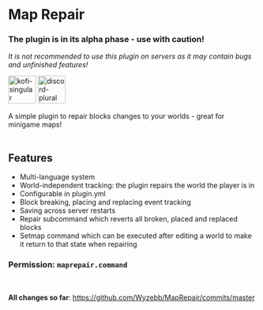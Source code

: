 # **Map Repair**
### **The plugin is in its alpha phase - use with caution!**
_It is not recommended to use this plugin on servers as it may contain bugs and unfinished features!_

<p>
  <a href="https://ko-fi.com/wyzebb"><img alt="kofi-singular" height="56" src="https://cdn.jsdelivr.net/npm/@intergrav/devins-badges@3/assets/cozy/donate/kofi-singular_vector.svg"></a>
  <a href="https://discord.gg/akbd8EPSgr"><img alt="discord-plural" height="56" src="https://cdn.jsdelivr.net/npm/@intergrav/devins-badges@3/assets/cozy/social/discord-plural_vector.svg"></a>
</p>
A simple plugin to repair blocks changes to your worlds - great for minigame maps!
<br/><br/>

## **Features**
- Multi-language system
- World-independent tracking: the plugin repairs the world the player is in
- Configurable in plugin.yml
- Block breaking, placing and replacing event tracking
- Saving across server restarts
- Repair subcommand which reverts all broken, placed and replaced blocks
- Setmap command which can be executed after editing a world to make it return to that state when repairing

### Permission: `maprepair.command`
<br/>

**All changes so far**: https://github.com/Wyzebb/MapRepair/commits/master
